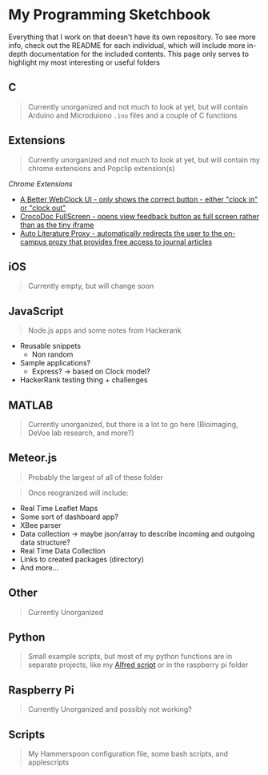 # My Programming Sketchbook

Everything that I work on that doesn't have its own repository. To see more info, check out the README for each individual, which will include more in-depth documentation for the included contents. This page only serves to highlight my most interesting or useful folders

## C

> Currently unorganized and not much to look at yet, but will contain Arduino and Microduiono ```.ino``` files and a couple of C functions

## Extensions

> Currently unorganized and not much to look at yet, but will contain my chrome extensions and Popclip extension(s)

*Chrome Extensions*

- [A Better WebClock UI - only shows the correct button - either "clock in" or "clock out"](https://github.com/KyleKing/My-Programming-Sketchbook/tree/master/Chrome%20Extensions/A%20Better%20WebClock)
- [CrocoDoc FullScreen - opens view feedback button as full screen rather than as the tiny iframe](https://github.com/KyleKing/My-Programming-Sketchbook/tree/master/Chrome%20Extensions/CrocDoc%20FullScreen)
- [Auto Literature Proxy - automatically redirects the user to the on-campus prozy that provides free access to journal articles](https://github.com/KyleKing/My-Programming-Sketchbook/tree/master/Chrome%20Extensions/Auto%20Literature%20Proxy)

## iOS

> Currently empty, but will change soon

## JavaScript

> Node.js apps and some notes from Hackerank

- Reusable snippets
	- Non random
- Sample applications?
	- Express? -> based on Clock model?
- HackerRank testing thing + challenges

## MATLAB

> Currently unorganized, but there is a lot to go here (Bioimaging, DeVoe lab research, and more?)

## Meteor.js

> Probably the largest of all of these folder

> Once reogranized will include:

- Real Time Leaflet Maps
- Some sort of dashboard app?
- XBee parser
- Data collection -> maybe json/array to describe incoming and outgoing data structure?
- Real Time Data Collection
- Links to created packages (directory)
- And more...

## Other

> Currently Unorganized

## Python

> Small example scripts, but most of my python functions are in separate projects, like my [Alfred script](https://github.com/KyleKing/My-Programming-Sketchbook/blob/master/Alfred/user.workflow.D67DE9BE-47D0-4727-BF34-DFA7132EDCD1/hammerspoon.py) or in the raspberry pi folder

## Raspberry Pi

> Currently Unorganized and possibly not working?

## Scripts

> My Hammerspoon configuration file, some bash scripts, and applescripts

